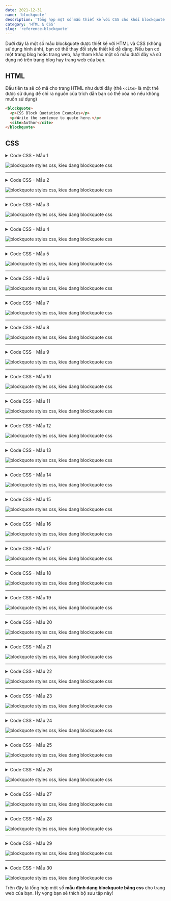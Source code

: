 ```yaml
---
date: 2021-12-31
name: 'blockquote'
description: 'Tổng hợp một số mẫu thiết kế với CSS cho khối blockquote đẹp.'
category: 'HTML & CSS'
slug: 'reference-blockquote'
---
```


Dưới đây là một số mẫu blockquote được thiết kế với HTML và CSS (không sử dụng hình ảnh), bạn có thể thay đổi style thiết kế dễ dàng. Nếu bạn có một trang blog hoặc trang web, hãy tham khảo một số mẫu dưới đây và sử dụng nó trên trang blog hay trang web của bạn.

## HTML
Đầu tiên ta sẽ có mã cho trang HTML như dưới đây (thẻ `<cite>` là một thẻ được sử dụng để chỉ ra nguồn của trích dẫn bạn có thể xóa nó nếu không muốn sử dụng)
```html
<blockquote>
  <p>CSS Block Quotation Examples</p>
  <p>Write the sentence to quote here.</p>
  <cite>Author</cite>
</blockquote>
```

## CSS

<details><summary>Code CSS - Mẫu 1</summary>

- Sử dụng FontAwesome 
```css
blockquote {
    position: relative;
    padding: 30px 15px 8px 15px;
    box-sizing: border-box;
    font-style: italic;
    background: #efefef;
    color: #555;
}

blockquote:before{
    display: inline-block;
    position: absolute;
    top: 13px;
    left: 15px;
    content: "\f10d";
    font-family: FontAwesome;
    color: #cfcfcf;
    font-size: 28px;
    line-height: 1;
    font-weight: 900;
}

blockquote p {
    padding: 0;
    margin: 10px 0;
    line-height: 1.7;
}

blockquote cite {
    display: block;
    text-align: right;
    color: #888888;
    font-size: 0.9em;
}
```
- Không sử dụng FontAwesome
```css
blockquote {
    position: relative;
    padding: 30px 15px 8px 15px;
    box-sizing: border-box;
    font-style: italic;
    background: #efefef;
    color: #555;
}
blockquote:before{
    display: inline-block;
    position: absolute;
    top: 5px;
    left: 3px;
    content: "“";
    font-family: sans-serif;
    color: #cfcfcf;
    font-size: 90px;
    line-height: 1;
}
blockquote p {
    padding: 0;
    margin: 10px 0;
    line-height: 1.7;
}

blockquote cite {
    display: block;
    text-align: right;
    color: #888888;
    font-size: 0.9em;
}
```
</details>

![blockquote styles css, kieu dang blockquote css](./blockquote-styles-1.png 'Blockquote CSS - Mẫu 1')

---
<details><summary>Code CSS - Mẫu 2</summary>

- Sử dụng FontAwesome 
```css
blockquote {
    position: relative;
    padding: 10px 15px 10px 60px;
    box-sizing: border-box;
    font-style: italic;
    background: #efefef;
    color: #555;
}

blockquote:before{
    display: inline-block;
    position: absolute;
    top: 18px;
    left: 15px;
    content: "\f10d";
    font-family: FontAwesome;
    color: #cfcfcf;
    font-size: 30px;
    line-height: 1;
    font-weight: 900;
}

blockquote p {
    padding: 0;
    margin: 10px 0;
    line-height: 1.7;
}

blockquote cite {
    display: block;
    text-align: right;
    color: #888888;
    font-size: 0.9em;
}
```
- Không sử dụng Font Awesome
```css
blockquote {
    position: relative;
    padding: 10px 15px 10px 50px;
    box-sizing: border-box;
    font-style: italic;
    background: #efefef;
    color: #555;
}

blockquote:before{
    display: inline-block;
    position: absolute;
    top: 10px;
    left: -3px;
    content: "“";
    font-family: sans-serif;
    color: #cfcfcf;
    font-size: 90px;
    line-height: 1;
}

blockquote p {
    padding: 0;
    margin: 10px 0;
    line-height: 1.7;
}

blockquote cite {
    display: block;
    text-align: right;
    color: #888888;
    font-size: 0.9em;
}
```
</details>

![blockquote styles css, kieu dang blockquote css](./blockquote-styles-2.png 'Blockquote CSS - Mẫu 2')

---
<details><summary>Code CSS - Mẫu 3</summary>

- Sử dụng FontAwesome 
```css
blockquote {
    position: relative;
    padding: 35px 15px 10px 15px;
    box-sizing: border-box;
    font-style: italic;
    background: #f5f5f5;
    color: #777777;
    border-left: 4px solid #9dd4ff;
    box-shadow: 0 2px 4px rgba(0, 0, 0, 0.14);
}

blockquote:before{
    display: inline-block;
    position: absolute;
    top: 10px;
    left: 15px;
    content: "\f10d";
    font-family: FontAwesome;
    color: #9dd4ff;
    font-size: 28px;
    line-height: 1;
    font-weight: 900;
}

blockquote p {
    padding: 0;
    margin: 7px 0;
    line-height: 1.7;
}

blockquote cite {
    display: block;
    text-align: right;
    color: #888888;
    font-size: 0.9em;
}
```
- Không sử dụng Font Awesome
```css
blockquote {
    position: relative;
    padding: 35px 15px 10px 15px;
    box-sizing: border-box;
    font-style: italic;
    background: #f5f5f5;
    color: #777777;
    border-left: 4px solid #9dd4ff;
    box-shadow: 0 2px 4px rgba(0, 0, 0, 0.14);
}

blockquote:before{
    display: inline-block;
    position: absolute;
    top: 5px;
    left: 3px;
    content: "“";
    font-family: sans-serif;
    color: #9dd4ff;
    font-size: 90px;
    line-height: 1;
}

blockquote p {
    padding: 0;
    margin: 7px 0;
    line-height: 1.7;
}

blockquote cite {
    display: block;
    text-align: right;
    color: #888888;
    font-size: 0.9em;
}
```
</details>

![blockquote styles css, kieu dang blockquote css](./blockquote-styles-3.png 'Blockquote CSS - Mẫu 3')

---
<details><summary>Code CSS - Mẫu 4</summary>

- Sử dụng FontAwesome 
```css
blockquote {
    position: relative;
    padding: 10px 15px 10px 60px;
    box-sizing: border-box;
    font-style: italic;
    background: #f5f5f5;
    color: #777777;
    border-left: 4px solid #9dd4ff;
    box-shadow: 0 2px 4px rgba(0, 0, 0, 0.14);
}

blockquote:before{
    display: inline-block;
    position: absolute;
    top: 15px;
    left: 15px;
    content: "\f10d";
    font-family: FontAwesome;
    color: #9dd4ff;
    font-size: 30px;
    line-height: 1;
    font-weight: 900;
}

blockquote p {
    padding: 0;
    margin: 7px 0;
    line-height: 1.7;
}

blockquote cite {
    display: block;
    text-align: right;
    color: #888888;
    font-size: 0.9em;
}
```
- Không sử dụng Font Awesome
```css
blockquote {
    position: relative;
    padding: 10px 15px 10px 60px;
    box-sizing: border-box;
    font-style: italic;
    background: #f5f5f5;
    color: #777777;
    border-left: 4px solid #9dd4ff;
    box-shadow: 0 2px 4px rgba(0, 0, 0, 0.14);
}

blockquote:before{
    display: inline-block;
    position: absolute;
    top: 7px;
    left: 0;
    content: "“";
    font-family: sans-serif;
    color: #9dd4ff;
    font-size: 90px;
    line-height: 1;
}

blockquote p {
    padding: 0;
    margin: 7px 0;
    line-height: 1.7;
}

blockquote cite {
    display: block;
    text-align: right;
    color: #888888;
    font-size: 0.9em;
}
```
</details>

![blockquote styles css, kieu dang blockquote css](./blockquote-styles-4.png 'Blockquote CSS - Mẫu 4')

---
<details><summary>Code CSS - Mẫu 5</summary>

- Sử dụng FontAwesome 
```css
blockquote {
    position: relative;
    padding: 10px 15px 10px 50px;
    box-sizing: border-box;
    font-style: italic;
    border: solid 2px #464646;
    color: #464646;
}

blockquote:before{
    display: inline-block;
    position: absolute;
    top: 20px;
    left: 15px;
    content: "\f10d";
    font-family: FontAwesome;
    color: #77c0c9;
    font-size: 25px;
    line-height: 1;
    font-weight: 900;
}

blockquote p {
    padding: 0;
    margin: 10px 0;
    line-height: 1.7;
}

blockquote cite {
    display: block;
    text-align: right;
    color: #888888;
    font-size: 0.9em;
}
```
- Không sử dụng Font Awesome
```css
blockquote {
    position: relative;
    padding: 10px 15px 10px 50px;
    box-sizing: border-box;
    font-style: italic;
    border: solid 2px #464646;
    color: #464646;
}

blockquote:before{
    display: inline-block;
    position: absolute;
    top: 10px;
    left: 0;
    content: "“";
    font-family: sans-serif;
    color: #77c0c9;
    font-size: 90px;
    line-height: 1;
}

blockquote p {
    padding: 0;
    margin: 10px 0;
    line-height: 1.7;
}

blockquote cite {
    display: block;
    text-align: right;
    color: #888888;
    font-size: 0.9em;
}
```
</details>

![blockquote styles css, kieu dang blockquote css](./blockquote-styles-5.png 'Blockquote CSS - Mẫu 5')

---
<details><summary>Code CSS - Mẫu 6</summary>

- Sử dụng FontAwesome 
```css
blockquote {
    position: relative;
    padding: 10px 15px 10px 50px;
    box-sizing: border-box;
    font-style: italic;
    color: #464646;
    background: #c2e8ed;
    font-weight: bold;
}

blockquote:before{
    display: inline-block;
    position: absolute;
    top: 17px;
    left: 11px;
    content: "\f10d";
    font-family: FontAwesome;
    color: #77c0c9;
    font-size: 30px;
    line-height: 1;
    font-weight: 900;
}

blockquote p {
    padding: 0;
    margin: 10px 0;
    line-height: 1.7;
}

blockquote cite {
    display: block;
    text-align: right;
    color: #888888;
    font-size: 0.9em;
}
```
- Không sử dụng Font Awesome
```css
blockquote {
    position: relative;
    padding: 10px 15px 10px 50px;
    box-sizing: border-box;
    font-style: italic;
    color: #464646;
    background: #c2e8ed;
    font-weight: bold;
}

blockquote:before{
    display: inline-block;
    position: absolute;
    top: 12px;
    left: 0px;
    content: "“";
    font-family: sans-serif;
    color: #77c0c9;
    font-size: 70px;
    line-height: 1;
}

blockquote p {
    padding: 0;
    margin: 10px 0;
    line-height: 1.7;
}

blockquote cite {
    display: block;
    text-align: right;
    color: #888888;
    font-size: 0.9em;
}
```
</details>

![blockquote styles css, kieu dang blockquote css](./blockquote-styles-6.png 'Blockquote CSS - Mẫu 6')

---
<details><summary>Code CSS - Mẫu 7</summary>

- Sử dụng FontAwesome 
```css
blockquote {
    position: relative;
    padding: 10px 15px 10px 50px;
    box-sizing: border-box;
    font-style: italic;
    font-weight: bold;
    color: #464646;
    background: #c2e8ed;
    border: solid 3px #77c0c9;
}

blockquote:before{
    display: inline-block;
    position: absolute;
    top: 17px;
    left: 11px;
    content: "\f10d";
    font-family: FontAwesome;
    color: #77c0c9;
    font-size: 30px;
    line-height: 1;
    font-weight: 900;
}

blockquote p {
    padding: 0;
    margin: 10px 0;
    line-height: 1.7;
}

blockquote cite {
    display: block;
    text-align: right;
    color: #888888;
    font-size: 0.9em;
}
```
- Không sử dụng Font Awesome
```css
blockquote {
    position: relative;
    padding: 10px 15px 10px 50px;
    box-sizing: border-box;
    font-style: italic;
    font-weight: bold;
    color: #464646;
    background: #c2e8ed;
    border: solid 3px #77c0c9;
}

blockquote:before{
    display: inline-block;
    position: absolute;
    top: 12px;
    left: 0;
    content: "“";
    font-family: sans-serif;
    color: #77c0c9;
    font-size: 70px;
    line-height: 1;
}

blockquote p {
    padding: 0;
    margin: 10px 0;
    line-height: 1.7;
}

blockquote cite {
    display: block;
    text-align: right;
    color: #888888;
    font-size: 0.9em;
}
```
</details>

![blockquote styles css, kieu dang blockquote css](./blockquote-styles-7.png 'Blockquote CSS - Mẫu 7')

---
<details><summary>Code CSS - Mẫu 8</summary>

- Sử dụng FontAwesome 
```css
blockquote {
    position: relative;
    padding: 8px 15px;
    margin: 2.5em;
    box-sizing: border-box;
    font-style: italic;
    color: #464646;
    background: #ddeaff;
    font-weight: bold;
}

blockquote:before{
    display: inline-block;
    position: absolute;
    top: -30px;
    left: 11px;
    content: "\f10d";
    font-family: FontAwesome;
    color: #ddeaff;
    font-size: 35px;
    line-height: 1;
    font-weight: 900;
}

blockquote p {
    padding: 0;
    margin: 10px 0;
    line-height: 1.7;
}

blockquote cite {
    display: block;
    text-align: right;
    color: #888888;
    font-size: 0.9em;
}
```
- Không sử dụng Font Awesome
```css
blockquote {
    position: relative;
    padding: 8px 15px;
    margin: 2.5em;
    box-sizing: border-box;
    font-style: italic;
    color: #464646;
    background: #ddeaff;
    font-weight: bold;
}

blockquote:before{
    display: inline-block;
    position: absolute;
    top: -35px;
    left: 0px;
    content: "“";
    font-family: sans-serif;
    color: #ddeaff;
    font-size: 90px;
    line-height: 1;
}
blockquote p {
    padding: 0;
    margin: 10px 0;
    line-height: 1.7;
}

blockquote cite {
    display: block;
    text-align: right;
    color: #888888;
    font-size: 0.9em;
}
```
</details>

![blockquote styles css, kieu dang blockquote css](./blockquote-styles-8.png 'Blockquote CSS - Mẫu 8')

---
<details><summary>Code CSS - Mẫu 9</summary>

- Sử dụng FontAwesome 
```css
blockquote {
position: relative;
    padding: 40px 10px 10px 15px;
    box-sizing: border-box;
    font-style: italic;
    color: #464646;
    background: #ddeaff;
}

blockquote:before{
    display: inline-block;
    position: absolute;
    top: 13px;
    left: 17px;
    content: "\f10d";
    font-family: FontAwesome;
    color: #FFF;
    font-size: 35px;
    line-height: 1;
    font-weight: 900;
}

blockquote p {
    padding: 0;
    margin: 10px 0;
    line-height: 1.7;
}

blockquote cite {
    display: block;
    text-align: right;
    color: #888888;
    font-size: 0.9em;
}
```
- Không sử dụng Font Awesome
```css
blockquote {
    position: relative;
    padding: 40px 10px 10px 15px;
    box-sizing: border-box;
    font-style: italic;
    color: #464646;
    background: #ddeaff;
}

blockquote:before{
    display: inline-block;
    position: absolute;
    top: 10px;
    left: 0px;
    content: "“";
    font-family: sans-serif;
    color: #FFF;
    font-size: 90px;
    line-height: 1;
}

blockquote p {
    padding: 0;
    margin: 10px 0;
    line-height: 1.7;
}

blockquote cite {
    display: block;
    text-align: right;
    color: #888888;
    font-size: 0.9em;
}
```
</details>

![blockquote styles css, kieu dang blockquote css](./blockquote-styles-9.png 'Blockquote CSS - Mẫu 9')

---
<details><summary>Code CSS - Mẫu 10</summary>

- Sử dụng FontAwesome 
```css
blockquote {
    position: relative;
    padding: 10px 10px 10px 32px;
    box-sizing: border-box;
    font-style: italic;
    color: #464646;
    background: #e0e0e0;
}

blockquote:before{
    display: inline-block;
    position: absolute;
    top: 0;
    left: 0;
    content: "\f10d";
    font-family: FontAwesome;
    color: #e0e0e0;
    font-size: 22px;
    line-height: 1;
    z-index: 2;
    font-weight: 900;
}

blockquote:after{
    position: absolute;
    content: '';
    left: 0;
    top: 0;
    border-width: 0 0 40px 40px;
    border-style: solid;
    border-color: transparent #ffffff;
}

blockquote p {
    position: relative;
    padding: 0;
    margin: 10px 0;
    z-index: 3;
    line-height: 1.7;
}

blockquote cite {
    display: block;
    text-align: right;
    color: #888888;
    font-size: 0.9em;
}
```
- Không sử dụng Font Awesome
```css
blockquote {
    position: relative;
    padding: 10px 10px 10px 32px;
    box-sizing: border-box;
    font-style: italic;
    color: #464646;
    background: #e0e0e0;
}

blockquote:before{
    display: inline-block;
    position: absolute;
    top: -6px;
    left: -15px;
    content: "“";
    font-family: sans-serif;
    color: #e0e0e0;
    font-size: 70px;
    line-height: 1;
    z-index: 2;
}

blockquote:after{
    position: absolute;
    content: '';
    left: 0;
    top: 0;
    border-width: 0 0 40px 40px;
    border-style: solid;
    border-color: transparent #ffffff;
}

blockquote p {
    position: relative;
    padding: 0;
    margin: 10px 0;
    z-index: 3;
    line-height: 1.7;
}

blockquote cite {
    display: block;
    text-align: right;
    color: #888888;
    font-size: 0.9em;
}
```
</details>

![blockquote styles css, kieu dang blockquote css](./blockquote-styles-10.png 'Blockquote CSS - Mẫu 10')

---
<details><summary>Code CSS - Mẫu 11</summary>

- Sử dụng FontAwesome 
```css
blockquote {
    position: relative;
    padding: 7px 16px;
    box-sizing: border-box;
    font-style: italic;
    color: #464646;
    border: solid 3px #72ccf4;
}

blockquote:before{
    display: inline-block;
    position: absolute;
    top: -20px;
    left: -20px;
    width: 40px;
    height: 40px;
    line-height: 40px;
    border-radius: 50%;
    text-align: center;
    content: "\f10d";
    font-family: FontAwesome;
    background: #72ccf4;
    color: #FFF;
    font-size: 22px;
    font-weight: 900;
}

blockquote:after{
    display: inline-block;
    position: absolute;
    bottom: -20px;
    right: -20px;
    width: 40px;
    height: 40px;
    line-height: 40px;
    border-radius: 50%;
    text-align: center;
    content: "\f10e";
    font-family: FontAwesome;
    background: #72ccf4;
    color: #FFF;
    font-size: 22px;
    font-weight: 900;
}

blockquote p {
    padding: 0;
    margin: 10px 0;
    line-height: 1.7;
}

blockquote cite {
    display: block;
    text-align: right;
    color: #888888;
    font-size: 0.9em;
}
```
</details>

![blockquote styles css, kieu dang blockquote css](./blockquote-styles-11.png 'Blockquote CSS - Mẫu 11')

---
<details><summary>Code CSS - Mẫu 12</summary>

- Sử dụng FontAwesome 
```css
blockquote {
    position: relative;
    padding: 7px 16px;
    box-sizing: border-box;
    font-style: italic;
    color: #585858;
    border: solid 3px #585858;
}
blockquote:before{
    display: inline-block;
    position: absolute;
    top: -20px;
    left: -20px;
    width: 40px;
    height: 40px;
    line-height: 40px;
    border-radius: 50%;
    text-align: center;
    content: "\f10d";
    font-family: FontAwesome;
    background: #585858;
    color: #FFF;
    font-size: 22px;
}

blockquote:after{
    display: inline-block;
    position: absolute;
    bottom: -20px;
    right: -20px;
    width: 40px;
    height: 40px;
    line-height: 40px;
    border-radius: 50%;
    text-align: center;
    content: "\f10e";
    font-family: FontAwesome;
    background: #585858;
    color: #FFF;
    font-size: 22px;
    font-weight: 900;
}

blockquote p {
    padding: 0;
    margin: 10px 0;
    line-height: 1.7;
}

blockquote cite {
    display: block;
    text-align: right;
    color: #888888;
    font-size: 0.9em;
}
```
</details>

![blockquote styles css, kieu dang blockquote css](./blockquote-styles-12.png 'Blockquote CSS - Mẫu 12')

---
<details><summary>Code CSS - Mẫu 13</summary>

- Sử dụng FontAwesome 
```css
blockquote {
    position: relative;
    padding: 10px 12px;
    box-sizing: border-box;
    font-style: italic;
    color: #464646;
    border: solid 3px #3ca5d4;
    border-left-width: 50px;
}

blockquote:before{
    display: inline-block;
    position: absolute;
    top: 50%;
    left: -37px;
    -ms-transform: translateY(-50%);
    -webkit-transform: translateY(-50%);
    transform: translateY(-50%);
    content: "\f10d";
    font-family: FontAwesome;
    color: #FFF;
    font-size: 22px;
    line-height: 1;
    font-weight: 900;
}

blockquote p {
    position: relative;
    padding: 0;
    margin: 10px 0;
    z-index: 3;
    line-height: 1.7;
}

blockquote cite {
    display: block;
    text-align: right;
    color: #888888;
    font-size: 0.9em;
}
```
- Không sử dụng Font Awesome
```css
blockquote {
    position: relative;
    padding: 10px 12px;
    box-sizing: border-box;
    font-style: italic;
    color: #464646;
    border: solid 3px #3ca5d4;
    border-left-width: 50px;
}

blockquote:before{
    display: inline-block;
    position: absolute;
    top: 50%;
    left: -55px;
    -ms-transform: translateY(-50%);
    -webkit-transform: translateY(-50%);
    transform: translateY(-50%);
    content: "“";
    font-family: sans-serif;
    color: #FFF;
    font-size: 90px;
    line-height: 1;
}

blockquote p {
    position: relative;
    padding: 0;
    margin: 10px 0;
    z-index: 3;
    line-height: 1.7;
}

blockquote cite {
    display: block;
    text-align: right;
    color: #888888;
    font-size: 0.9em;
}
```
</details>

![blockquote styles css, kieu dang blockquote css](./blockquote-styles-13.png 'Blockquote CSS - Mẫu 13')

---
<details><summary>Code CSS - Mẫu 14</summary>

- Sử dụng FontAwesome 
```css
blockquote {
    position: relative;
    padding: 10px 12px;
    box-sizing: border-box;
    font-style: italic;
    color: #464646;
    border-left: solid 50px #3ca5d4;
    background: #e0f5ff;
}

blockquote:before{
    display: inline-block;
    position: absolute;
    top: 50%;
    left: -37px;
    -ms-transform: translateY(-50%);
    -webkit-transform: translateY(-50%);
    transform: translateY(-50%);
    content: "\f10d";
    font-family: FontAwesome;
    color: #FFF;
    font-size: 22px;
    line-height: 1;
    font-weight: 900;
}

blockquote p {
    position: relative;
    padding: 0;
    margin: 10px 0;
    z-index: 3;
    line-height: 1.7;
}

blockquote cite {
    display: block;
    text-align: right;
    color: #888888;
    font-size: 0.9em;
}
```
- Không sử dụng Font Awesome
```css
blockquote {
    position: relative;
    padding: 10px 12px;
    box-sizing: border-box;
    font-style: italic;
    color: #464646;
    border-left: solid 50px #3ca5d4;
    background: #e0f5ff;
}

blockquote:before{
    display: inline-block;
    position: absolute;
    top: 50%;
    left: -55px;
    -ms-transform: translateY(-50%);
    -webkit-transform: translateY(-50%);
    transform: translateY(-50%);
    content: "“";
    font-family: sans-serif;
    color: #FFF;
    font-size: 90px;
    line-height: 1;
}

blockquote p {
    position: relative;
    padding: 0;
    margin: 10px 0;
    z-index: 3;
    line-height: 1.7;
}

blockquote cite {
    display: block;
    text-align: right;
    color: #888888;
    font-size: 0.9em;
}
```
</details>

![blockquote styles css, kieu dang blockquote css](./blockquote-styles-14.png 'Blockquote CSS - Mẫu 14')

---
<details><summary>Code CSS - Mẫu 15</summary>

- Sử dụng FontAwesome 
```css
blockquote {
    position: relative;
    padding: 10px 12px;
    box-sizing: border-box;
    font-style: italic;
    color: #464646;
    border-left: solid 40px #c4c4c4;
    background: #f3f3f3;
    box-shadow: 0 2px 4px rgba(0, 0, 0, 0.19);
}

blockquote:before{
    display: inline-block;
    position: absolute;
    top: 50%;
    left: -32px;
    -ms-transform: translateY(-50%);
    -webkit-transform: translateY(-50%);
    transform: translateY(-50%);
    content: "\f10d";
    font-family: FontAwesome;
    color: #FFF;
    font-size: 22px;
    line-height: 1;
    font-weight: 900;
}

blockquote p {
    position: relative;
    padding: 0;
    margin: 10px 0;
    z-index: 3;
    line-height: 1.7;
}

blockquote cite {
    display: block;
    text-align: right;
    color: #888888;
    font-size: 0.9em;
}
```
- Không sử dụng Font Awesome
```css
blockquote {
    position: relative;
    padding: 10px 12px;
    box-sizing: border-box;
    font-style: italic;
    color: #464646;
    border-left: solid 40px #c4c4c4;
    background: #f3f3f3;
    box-shadow: 0 2px 4px rgba(0, 0, 0, 0.19);
}

blockquote:before{
    display: inline-block;
    position: absolute;
    top: 50%;
    left: -48px;
    -ms-transform: translateY(-50%);
    -webkit-transform: translateY(-50%);
    transform: translateY(-50%);
    content: "“";
    font-family: sans-serif;
    color: #FFF;
    font-size: 80px;
    line-height: 1;
}

blockquote p {
    position: relative;
    padding: 0;
    margin: 10px 0;
    z-index: 3;
    line-height: 1.7;
}

blockquote cite {
    display: block;
    text-align: right;
    color: #888888;
    font-size: 0.9em;
}
```
</details>

![blockquote styles css, kieu dang blockquote css](./blockquote-styles-15.png 'Blockquote CSS - Mẫu 15')

---
<details><summary>Code CSS - Mẫu 16</summary>

- Sử dụng FontAwesome 
```css
blockquote {
    position: relative;
    padding: 10px 25px;
    box-sizing: border-box;
    font-style: italic;
    color: #464646;
    border: solid 3px #72ccf4;
}

blockquote:before{
    display: inline-block;
    position: absolute;
    top: 0;
    left: 0;
    width: 35px;
    height: 35px;
    border-radius: 0 0 30px;
    content: "\f10d";
    font-family: FontAwesome;
    background: #72ccf4;
    color: #FFF;
    font-size: 22px;
    line-height: 1;
    font-weight: 900;
}

blockquote p {
    position: relative;
    padding: 0;
    margin: 10px 0;
    z-index: 3;
    line-height: 1.7;
}

blockquote cite {
    display: block;
    text-align: right;
    color: #888888;
    font-size: 0.9em;
}
```
</details>

![blockquote styles css, kieu dang blockquote css](./blockquote-styles-16.png 'Blockquote CSS - Mẫu 16')

---
<details><summary>Code CSS - Mẫu 17</summary>

- Sử dụng FontAwesome 
```css
blockquote {
    position: relative;
    padding: 5px 12px 5px 56px;
    box-sizing: border-box;
    font-style: italic;
    color: #464646;
    background: #fff4db;
}

blockquote:before{
    display: inline-block;
    position: absolute;
    top: 50%;
    left: 10px;
    width: 36px;
    height: 36px;
    -ms-transform: translateY(-50%);
    -webkit-transform: translateY(-50%);
    transform: translateY(-50%);
    text-align: center;
    content: "\f10d";
    font-family: FontAwesome;
    color: #FFF;
    font-size: 20px;
    line-height: 36px;
    background: #ffd596;
    border-radius: 50%;
    font-weight: 900;
}

blockquote p {
    position: relative;
    padding: 0;
    margin: 10px 0;
    z-index: 3;
    line-height: 1.7;
}

blockquote cite {
    display: block;
    text-align: right;
    color: #888888;
    font-size: 0.9em;
}
```
</details>

![blockquote styles css, kieu dang blockquote css](./blockquote-styles-17.png 'Blockquote CSS - Mẫu 17')

---
<details><summary>Code CSS - Mẫu 18</summary>

- Sử dụng FontAwesome 
```css
blockquote {
    position: relative;
    padding: 5px 12px 5px 56px;
    box-sizing: border-box;
    font-style: italic;
    color: #464646;
    background: #fff0f0;
}

blockquote:before{
    display: inline-block;
    position: absolute;
    top: 50%;
    left: 10px;
    width: 36px;
    height: 36px;
    -ms-transform: translateY(-50%);
    -webkit-transform: translateY(-50%);
    transform: translateY(-50%);
    text-align: center;
    content: "\f10d";
    font-family: FontAwesome;
    color: #FFF;
    font-size: 20px;
    line-height: 36px;
    background: #ff9d9d;
    border-radius: 50%;
    font-weight: 900;
}

blockquote p {
    position: relative;
    padding: 0;
    margin: 10px 0;
    z-index: 3;
    line-height: 1.7;
}

blockquote cite {
    display: block;
    text-align: right;
    color: #888888;
    font-size: 0.9em;
}
```
</details>

![blockquote styles css, kieu dang blockquote css](./blockquote-styles-18.png 'Blockquote CSS - Mẫu 18')

---
<details><summary>Code CSS - Mẫu 19</summary>

- Sử dụng FontAwesome 
```css
blockquote {
    position: relative;
    padding: 5px 12px 5px 56px;
    box-sizing: border-box;
    font-style: italic;
    color: #464646;
    background: #f0f7ff;
}

blockquote:before{
    display: inline-block;
    position: absolute;
    top: 50%;
    left: 10px;
    width: 36px;
    height: 36px;
    -ms-transform: translateY(-50%);
    -webkit-transform: translateY(-50%);
    transform: translateY(-50%);
    text-align: center;
    content: "\f10d";
    font-family: FontAwesome;
    color: #FFF;
    font-size: 20px;
    line-height: 36px;
    background: #a5d7ff;
    border-radius: 50%;
    font-weight: 900;
}

blockquote p {
    position: relative;
    padding: 0;
    margin: 10px 0;
    z-index: 3;
    line-height: 1.7;
}

blockquote cite {
    display: block;
    text-align: right;
    color: #888888;
    font-size: 0.9em;
}
```
</details>

![blockquote styles css, kieu dang blockquote css](./blockquote-styles-19.png 'Blockquote CSS - Mẫu 19')

---
<details><summary>Code CSS - Mẫu 20</summary>

- Sử dụng FontAwesome 
```css
blockquote {
    position: relative;
    padding: 0px 10px 5px 40px;
    box-sizing: border-box;
    font-style: italic;
    color: #464646;
    background: #fff4db;
    border-top: solid 3px #ffd596;
}

blockquote:before{
    display: inline-block;
    position: absolute;
    top: 0;
    left: 0;
    width: 32px;
    height: 30px;
    text-align: center;
    content: "\f10d";
    font-family: FontAwesome;
    color: #FFF;
    font-size: 18px;
    line-height: 30px;
    background: #ffd596;
    font-weight: 900;
}

blockquote p {
    position: relative;
    padding: 0;
    margin: 10px 0;
    z-index: 3;
    line-height: 1.7;
}

blockquote cite {
    display: block;
    text-align: right;
    color: #888888;
    font-size: 0.9em;
}
```
</details>

![blockquote styles css, kieu dang blockquote css](./blockquote-styles-20.png 'Blockquote CSS - Mẫu 20')

---
<details><summary>Code CSS - Mẫu 21</summary>

- Sử dụng FontAwesome 
```css
blockquote {
    position: relative;
    padding: 0px 10px 5px 40px;
    box-sizing: border-box;
    font-style: italic;
    color: #464646;
    background: #fff0f0;
    border-top: solid 3px #ff9d9d;
}

blockquote:before{
    display: inline-block;
    position: absolute;
    top: 0;
    left: 0;
    width: 32px;
    height: 30px;
    text-align: center;
    content: "\f10d";
    font-family: FontAwesome;
    color: #FFF;
    font-size: 18px;
    line-height: 30px;
    background: #ff9d9d;
    font-weight: 900;
}

blockquote p {
    position: relative;
    padding: 0;
    margin: 10px 0;
    z-index: 3;
    line-height: 1.7;
}

blockquote cite {
    display: block;
    text-align: right;
    color: #888888;
    font-size: 0.9em;
}
```
</details>

![blockquote styles css, kieu dang blockquote css](./blockquote-styles-21.png 'Blockquote CSS - Mẫu 21')

---
<details><summary>Code CSS - Mẫu 22</summary>

- Sử dụng FontAwesome 
```css
blockquote {
    position: relative;
    padding: 0px 10px 5px 40px;
    box-sizing: border-box;
    font-style: italic;
    color: #464646;
    background: #f0f7ff;
    border-top: solid 3px #a5d7ff;
}

blockquote:before{
    display: inline-block;
    position: absolute;
    top: 0;
    left: 0;
    width: 32px;
    height: 30px;
    text-align: center;
    content: "\f10d";
    font-family: FontAwesome;
    color: #FFF;
    font-size: 18px;
    line-height: 30px;
    background: #a5d7ff;
    font-weight: 900;
}

blockquote p {
    position: relative;
    padding: 0;
    margin: 10px 0;
    z-index: 3;
    line-height: 1.7;
}

blockquote cite {
    display: block;
    text-align: right;
    color: #888888;
    font-size: 0.9em;
}
```
</details>

![blockquote styles css, kieu dang blockquote css](./blockquote-styles-22.png 'Blockquote CSS - Mẫu 22')

---
<details><summary>Code CSS - Mẫu 23</summary>

- Sử dụng FontAwesome 
```css
blockquote {
    position: relative;
    padding: 5px 15px 5px 55px;
    box-sizing: border-box;
    font-style: italic;
    color: #464646;
    background: #f5f5f5;
}

blockquote:before{
    display: inline-block;
    position: absolute;
    top: 0;
    left: 8px;
    width: 38px;
    height: 30px;
    text-align: center;
    content: "\f10d";
    font-family: FontAwesome;
    color: #FFF;
    font-size: 18px;
    line-height: 30px;
    background: #ff785b;
    font-weight: 900;
}

blockquote:after{
    content: '';
    position: absolute;
    left: 8px;
    top: 30px;
    height: 0;
    width: 0;
    border-left: 19px solid #ff785b;
    border-right: 19px solid #ff785b;
    border-bottom: 10px solid transparent;
}
.quote23 blockquote p {
    position: relative;
    padding: 0;
    margin: 10px 0;
    z-index: 3;
    line-height: 1.7;
}

blockquote cite {
    display: block;
    text-align: right;
    color: #888888;
    font-size: 0.9em;
}
```
</details>

![blockquote styles css, kieu dang blockquote css](./blockquote-styles-23.png 'Blockquote CSS - Mẫu 23')

---
<details><summary>Code CSS - Mẫu 24</summary>

- Sử dụng FontAwesome 
```css
blockquote {
    position: relative;
    padding: 5px 15px 5px 55px;
    box-sizing: border-box;
    font-style: italic;
    color: #464646;
    background: #e8efff;
}

blockquote:before{
    display: inline-block;
    position: absolute;
    top: 0;
    left: 8px;
    width: 38px;
    height: 30px;
    text-align: center;
    content: "\f10d";
    font-family: FontAwesome;
    color: #FFF;
    font-size: 18px;
    line-height: 30px;
    background: #87a4e3;
    font-weight: 900;
}

blockquote:after{
    content: '';
    position: absolute;
    left: 8px;
    top: 30px;
    height: 0;
    width: 0;
    border-left: 19px solid #87a4e3;
    border-right: 19px solid #87a4e3;
    border-bottom: 10px solid transparent;
}

blockquote p {
    position: relative;
    padding: 0;
    margin: 10px 0;
    z-index: 3;
    line-height: 1.7;
}

blockquote cite {
    display: block;
    text-align: right;
    color: #888888;
    font-size: 0.9em;
}
```
</details>

![blockquote styles css, kieu dang blockquote css](./blockquote-styles-24.png 'Blockquote CSS - Mẫu 24')

---
<details><summary>Code CSS - Mẫu 25</summary>

- Sử dụng FontAwesome 
```css
blockquote {
    position: relative;
    padding: 5px 10px 5px 32px;
    box-sizing: border-box;
    font-style: italic;
    background: #ffebcd;
    border-bottom: solid 3px #ffbe5d;
}

blockquote:before{
    display: inline-block;
    position: absolute;
    top: 10px;
    left: -15px;
    width: 40px;
    height: 30px;
    text-align: center;
    content: "\f10d";
    font-family: FontAwesome;
    color: #FFF;
    font-size: 18px;
    line-height: 30px;
    background: #ffbe5d;
    font-weight: 900;
}

blockquote:after{
    position: absolute;
    content: '';
    top: 40px;
    left: -15px;
    border: none;
    border-bottom: solid 8px transparent;
    border-right: solid 15px #daaa64;
}

blockquote p {
    position: relative;
    padding: 0;
    margin: 10px 0;
    z-index: 3;
    line-height: 1.7;
}

blockquote cite {
    display: block;
    text-align: right;
    color: #888888;
    font-size: 0.9em;
}
```
</details>

![blockquote styles css, kieu dang blockquote css](./blockquote-styles-25.png 'Blockquote CSS - Mẫu 25')

---
<details><summary>Code CSS - Mẫu 26</summary>

- Sử dụng FontAwesome 
```css
blockquote {
    position: relative;
    padding: 5px 10px 5px 32px;
    box-sizing: border-box;
    font-style: italic;
    background: #f3f3f3;
    box-shadow: 0 3px 4px rgba(0, 0, 0, 0.15);
}

blockquote:before{
    display: inline-block;
    position: absolute;
    top: 10px;
    left: -15px;
    width: 40px;
    height: 30px;
    text-align: center;
    content: "\f10d";
    font-family: FontAwesome;
    color: #FFF;
    font-size: 18px;
    line-height: 30px;
    background: #92d4ff;
    box-shadow: 0 2px 2px rgba(26, 26, 26, 0.14);
    font-weight: 900;
}

blockquote:after{
    position: absolute;
    content: '';
    top: 40px;
    left: -15px;
    border: none;
    border-bottom: solid 8px transparent;
    border-right: solid 15px #6eb3e0;
}

blockquote p {
    position: relative;
    padding: 0;
    margin: 10px 0;
    z-index: 3;
    line-height: 1.7;
}

blockquote cite {
    display: block;
    text-align: right;
    color: #888888;
    font-size: 0.9em;
}
```
</details>

![blockquote styles css, kieu dang blockquote css](./blockquote-styles-26.png 'Blockquote CSS - Mẫu 26')

---
<details><summary>Code CSS - Mẫu 27</summary>

- Sử dụng FontAwesome 
```css
blockquote {
    position: relative;
    padding: 15px 10px 5px;
    box-sizing: border-box;
    font-style: italic;
    background: #f3f3f3;
}

blockquote:before{
    display: inline-block;
    position: absolute;
    top: -8px;
    left: 9px;
    width: 40px;
    height: 30px;
    text-align: center;
    content: "\f10d";
    font-family: FontAwesome;
    color: #FFF;
    font-size: 18px;
    line-height: 30px;
    background: #6fcdd9;
    font-weight: 900;
}

blockquote:after{
    position: absolute;
    content: '';
    top: -8px;
    left: 49px;
    border: none;
    border-bottom: solid 8px #6cacb5;
    border-right: solid 9px transparent;
}

blockquote p {
    position: relative;
    padding: 0;
    margin: 10px 0;
    z-index: 3;
    line-height: 1.7;
}

blockquote cite {
    display: block;
    text-align: right;
    color: #888888;
    font-size: 0.9em;
}
```
</details>

![blockquote styles css, kieu dang blockquote css](./blockquote-styles-27.png 'Blockquote CSS - Mẫu 27')

---
<details><summary>Code CSS - Mẫu 28</summary>

- Sử dụng FontAwesome 
```css
blockquote {
    position: relative;
    padding: 10px 20px;
    box-sizing: border-box;
    font-style: italic;
    color: #4e4e4e;
    background: #fff3e1;
}

blockquote:before{
    display: inline-block;
    position: absolute;
    top: 7px;
    left: 10px;
    content: "\f10d";
    font-family: FontAwesome;
    color: #ffe2b8;
    font-size: 58px;
    line-height: 1;
    font-weight: 900;
}

blockquote:after{
    display: inline-block;
    position: absolute;
    bottom: 5px;
    right: 15px;
    text-align: center;
    content: "\f10e";
    font-family: FontAwesome;
    color: #ffe2b8;
    font-size: 40px;
    line-height: 1;
    font-weight: 900;
}

blockquote p {
    position: relative;
    padding: 0;
    margin: 10px 0;
    z-index: 3;
    line-height: 1.7;
}

blockquote cite {
    position: relative;
    z-index: 3;
    display: block;
    text-align: right;
    color: #888888;
    font-size: 0.9em;
}
```
- Không sử dụng Font Awesome
```css
blockquote {
    position: relative;
    padding: 10px 20px;
    box-sizing: border-box;
    font-style: italic;
    color: #4e4e4e;
    background: #fff3e1;
}

blockquote:before{
    display: inline-block;
    position: absolute;
    top: 0;
    left: -10px;
    content: "“";
    font-family: sans-serif;
    color: #ffe2b8;
    font-size: 130px;
    line-height: 1;
}

blockquote:after{
    display: inline-block;
    position: absolute;
    bottom: -40px;
    right: 20px;
    text-align: center;
    content: "”";
    font-family: sans-serif;
    color: #ffe2b8;
    font-size: 90px;
    line-height: 1;
}

blockquote p {
    position: relative;
    padding: 0;
    margin: 10px 0;
    z-index: 3;
    line-height: 1.7;
}

blockquote cite {
    position: relative;
    z-index: 3;
    display: block;
    text-align: right;
    color: #888888;
    font-size: 0.9em;
}
```
</details>

![blockquote styles css, kieu dang blockquote css](./blockquote-styles-28.png 'Blockquote CSS - Mẫu 28')

---
<details><summary>Code CSS - Mẫu 29</summary>

- Sử dụng FontAwesome 
```css
blockquote {
    position: relative;
    padding: 10px 20px;
    box-sizing: border-box;
    font-style: italic;
    color: #4e4e4e;
    background: #fff0f0;
}

blockquote:before{
    display: inline-block;
    position: absolute;
    top: 7px;
    left: 10px;
    content: "\f10d";
    font-family: FontAwesome;
    color: #ffdfdf;
    font-size: 58px;
    line-height: 1;
    font-weight: 900;
}

blockquote:after{
    display: inline-block;
    position: absolute;
    bottom: 5px;
    right: 15px;
    text-align: center;
    content: "\f10e";
    font-family: FontAwesome;
    color: #ffdfdf;
    font-size: 40px;
    line-height: 1;
    font-weight: 900;
}

blockquote p {
    position: relative;
    padding: 0;
    margin: 10px 0;
    z-index: 3;
    line-height: 1.7;
}

blockquote cite {
    position: relative;
    z-index: 3;
    display: block;
    text-align: right;
    color: #888888;
    font-size: 0.9em;
}
```
- Không sử dụng Font Awesome
```css
blockquote {
    position: relative;
    padding: 10px 20px;
    box-sizing: border-box;
    font-style: italic;
    color: #4e4e4e;
    background: #fff0f0;
}
blockquote:before{
    display: inline-block;
    position: absolute;
    top: 0;
    left: -10px;
    content: "“";
    font-family: sans-serif;
    color: #ffdfdf;
    font-size: 130px;
    line-height: 1;
}
blockquote:after{
    display: inline-block;
    position: absolute;
    bottom: -40px;
    right: 20px;
    text-align: center;
    content: "”";
    font-family: sans-serif;
    color: #ffdfdf;
    font-size: 90px;
    line-height: 1;
}

blockquote p {
    position: relative;
    padding: 0;
    margin: 10px 0;
    z-index: 3;
    line-height: 1.7;
}

blockquote cite {
    position: relative;
    z-index: 3;
    display: block;
    text-align: right;
    color: #888888;
    font-size: 0.9em;
}
```
</details>

![blockquote styles css, kieu dang blockquote css](./blockquote-styles-29.png 'Blockquote CSS - Mẫu 29')

---
<details><summary>Code CSS - Mẫu 30</summary>

- Sử dụng FontAwesome 
```css
blockquote {
    position: relative;
    padding: 10px 20px;
    box-sizing: border-box;
    font-style: italic;
    color: #4e4e4e;
    background: #f2f9ff;
}

blockquote:before{
    display: inline-block;
    position: absolute;
    top: 7px;
    left: 10px;
    content: "\f10d";
    font-family: FontAwesome;
    color: #d2e6ff;
    font-size: 58px;
    line-height: 1;
    font-weight: 900;
}

blockquote:after{
    display: inline-block;
    position: absolute;
    bottom: 5px;
    right: 15px;
    text-align: center;
    content: "\f10e";
    font-family: FontAwesome;
    color: #d2e6ff;
    font-size: 40px;
    line-height: 1;
    font-weight: 900;
}

blockquote p {
    position: relative;
    padding: 0;
    margin: 10px 0;
    z-index: 3;
    line-height: 1.7;
}

blockquote cite {
    position: relative;
    z-index: 3;
    display: block;
    text-align: right;
    color: #888888;
    font-size: 0.9em;
}
```
- Không sử dụng Font Awesome
```css
blockquote {
    position: relative;
    padding: 10px 20px;
    box-sizing: border-box;
    font-style: italic;
    color: #4e4e4e;
    background: #f2f9ff;
}

blockquote:before{
    display: inline-block;
    position: absolute;
    top: 0;
    left: -10px;
    content: "“";
    font-family: sans-serif;
    color: #d2e6ff;
    font-size: 130px;
    line-height: 1;
}

blockquote:after{
    display: inline-block;
    position: absolute;
    bottom: -40px;
    right: 20px;
    text-align: center;
    content: "”";
    font-family: sans-serif;
    color: #d2e6ff;
    font-size: 90px;
    line-height: 1;
}

blockquote p {
    position: relative;
    padding: 0;
    margin: 10px 0;
    z-index: 3;
    line-height: 1.7;
}

blockquote cite {
    position: relative;
    z-index: 3;
    display: block;
    text-align: right;
    color: #888888;
    font-size: 0.9em;
}
```
</details>

![blockquote styles css, kieu dang blockquote css](./blockquote-styles-30.png 'Blockquote CSS - Mẫu 30')

Trên đây là tổng hợp một số **mẫu định dạng blockquote bằng css** cho trang web của bạn. Hy vọng bạn sẽ thích bộ sưu tập này!
